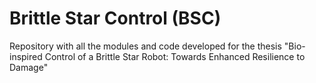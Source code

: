 # Brittle Star Control (BSC)
Repository with all the modules and code developed for the thesis "Bio-inspired Control of a Brittle Star Robot: Towards Enhanced Resilience to Damage"
